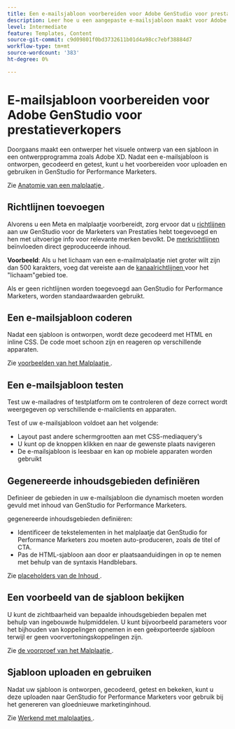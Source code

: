 ```yaml
---
title: Een e-mailsjabloon voorbereiden voor Adobe GenStudio voor prestatieverkopers
description: Leer hoe u een aangepaste e-mailsjabloon maakt voor Adobe GenStudio voor prestatieverkopers.
level: Intermediate
feature: Templates, Content
source-git-commit: c9d09801f0bd3732611b01d4a98cc7ebf38884d7
workflow-type: tm+mt
source-wordcount: '383'
ht-degree: 0%

---
```



# E-mailsjabloon voorbereiden voor Adobe GenStudio voor prestatieverkopers

Doorgaans maakt een ontwerper het visuele ontwerp van een sjabloon in een ontwerpprogramma zoals Adobe XD. Nadat een e-mailsjabloon is ontworpen, gecodeerd en getest, kunt u het voorbereiden voor uploaden en gebruiken in GenStudio for Performance Marketers.

Zie [ Anatomie van een malplaatje ](/help/user-guide/content/use-templates.md#anatomy-of-a-template).

## Richtlijnen toevoegen

Alvorens u een Meta en malplaatje voorbereidt, zorg ervoor dat u [ richtlijnen ](/help/user-guide/guidelines/overview.md) aan uw GenStudio voor de Marketers van Prestaties hebt toegevoegd en hen met uitvoerige info voor relevante merken bevolkt. De [ merkrichtlijnen ](/help/user-guide/guidelines/brands.md) beïnvloeden direct geproduceerde inhoud.

**Voorbeeld**: Als u het lichaam van een e-mailmalplaatje niet groter wilt zijn dan 500 karakters, voeg dat vereiste aan de [ kanaalrichtlijnen ](/help/user-guide/guidelines/brands.md#channel-guidelines) voor het &quot;lichaam&quot;gebied toe.

Als er geen richtlijnen worden toegevoegd aan GenStudio for Performance Marketers, worden standaardwaarden gebruikt.

## Een e-mailsjabloon coderen

Nadat een sjabloon is ontworpen, wordt deze gecodeerd met HTML en inline CSS. De code moet schoon zijn en reageren op verschillende apparaten.

Zie [ voorbeelden van het Malplaatje ](/help/user-guide/content/customize-template.md#template-examples).

## Een e-mailsjabloon testen

Test uw e-mailadres of testplatform om te controleren of deze correct wordt weergegeven op verschillende e-mailclients en apparaten.

Test of uw e-mailsjabloon voldoet aan het volgende:

* Layout past andere schermgrootten aan met CSS-mediaquery&#39;s
* U kunt op de knoppen klikken en naar de gewenste plaats navigeren
* De e-mailsjabloon is leesbaar en kan op mobiele apparaten worden gebruikt

## Gegenereerde inhoudsgebieden definiëren

Definieer de gebieden in uw e-mailsjabloon die dynamisch moeten worden gevuld met inhoud van GenStudio for Performance Marketers.

gegenereerde inhoudsgebieden definiëren:

* Identificeer de tekstelementen in het malplaatje dat GenStudio for Performance Marketers zou moeten auto-produceren, zoals de titel of CTA.
* Pas de HTML-sjabloon aan door er plaatsaanduidingen in op te nemen met behulp van de syntaxis Handblebars.

Zie [ placeholders van de Inhoud ](/help/user-guide/content/customize-template.md#content-placeholders).

## Een voorbeeld van de sjabloon bekijken

U kunt de zichtbaarheid van bepaalde inhoudsgebieden bepalen met behulp van ingebouwde hulpmiddelen. U kunt bijvoorbeeld parameters voor het bijhouden van koppelingen opnemen in een geëxporteerde sjabloon terwijl er geen voorvertoningskoppelingen zijn.

Zie [ de voorproef van het Malplaatje ](/help/user-guide/content/customize-template.md#template-preview).

## Sjabloon uploaden en gebruiken

Nadat uw sjabloon is ontworpen, gecodeerd, getest en bekeken, kunt u deze uploaden naar GenStudio for Performance Marketers voor gebruik bij het genereren van gloednieuwe marketinginhoud.

Zie [ Werkend met malplaatjes ](use-templates.md).
